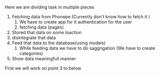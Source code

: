 Here we are dividing task in multiple pieces
1.  Fetching data from Phonepe  (Currently don't know how to fetch it )
    1.  We have to create app for it authentication for the user 
    2.  fetching data (pages)
2.  Stored that data on some loaction
3.  disintegrate that data 
4.  Feed that data to the database(using models)
    1.  While feeding data we have to do saggrigation (We have to create categories)
5. Show data meaningfull manner

First we will work on point 3 to below 